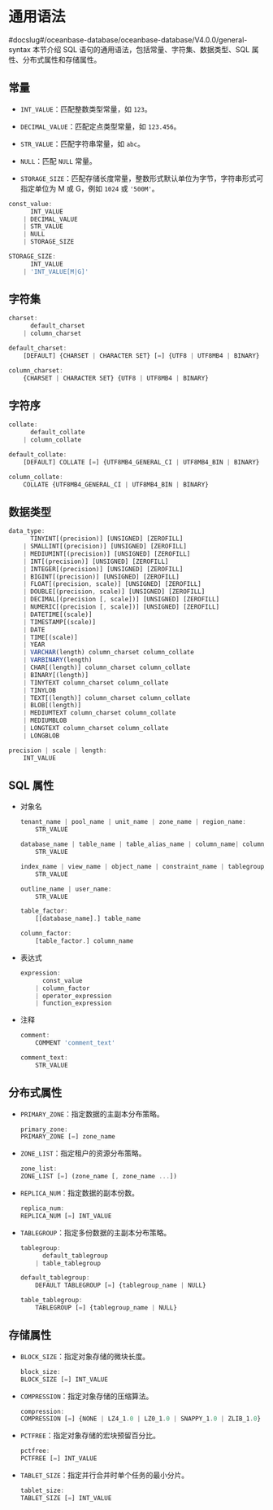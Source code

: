 通用语法 
=========================
#docslug#/oceanbase-database/oceanbase-database/V4.0.0/general-syntax
本节介绍 SQL 语句的通用语法，包括常量、字符集、数据类型、SQL 属性、分布式属性和存储属性。

常量 
-----------------------

* `INT_VALUE`：匹配整数类型常量，如 `123`。

  

* `DECIMAL_VALUE`：匹配定点类型常量，如 `123.456`。

  

* `STR_VALUE`：匹配字符串常量，如 `abc`。

  

* `NULL`：匹配 `NULL` 常量。

  

* `STORAGE_SIZE`：匹配存储长度常量，整数形式默认单位为字节，字符串形式可指定单位为 M 或 G，例如 `1024` 或 `'500M'`。

  




```javascript
const_value:
      INT_VALUE
    | DECIMAL_VALUE
    | STR_VALUE
    | NULL
    | STORAGE_SIZE

STORAGE_SIZE:
      INT_VALUE
    | 'INT_VALUE[M|G]'
```



字符集 
------------------------

```javascript
charset:
      default_charset
    | column_charset

default_charset:
    [DEFAULT] {CHARSET | CHARACTER SET} [=] {UTF8 | UTF8MB4 | BINARY}

column_charset:
    {CHARSET | CHARACTER SET} {UTF8 | UTF8MB4 | BINARY}
```



字符序 
------------------------

```javascript
collate:
      default_collate
    | column_collate

default_collate:
    [DEFAULT] COLLATE [=] {UTF8MB4_GENERAL_CI | UTF8MB4_BIN | BINARY}

column_collate:
    COLLATE {UTF8MB4_GENERAL_CI | UTF8MB4_BIN | BINARY}
```



数据类型 
-------------------------

```javascript
data_type:
      TINYINT[(precision)] [UNSIGNED] [ZEROFILL] 
    | SMALLINT[(precision)] [UNSIGNED] [ZEROFILL] 
    | MEDIUMINT[(precision)] [UNSIGNED] [ZEROFILL] 
    | INT[(precision)] [UNSIGNED] [ZEROFILL] 
    | INTEGER[(precision)] [UNSIGNED] [ZEROFILL] 
    | BIGINT[(precision)] [UNSIGNED] [ZEROFILL] 
    | FLOAT[(precision, scale)] [UNSIGNED] [ZEROFILL] 
    | DOUBLE[(precision, scale)] [UNSIGNED] [ZEROFILL] 
    | DECIMAL[(precision [, scale])] [UNSIGNED] [ZEROFILL] 
    | NUMERIC[(precision [, scale])] [UNSIGNED] [ZEROFILL] 
    | DATETIME[(scale)] 
    | TIMESTAMP[(scale)] 
    | DATE
    | TIME[(scale)] 
    | YEAR
    | VARCHAR(length) column_charset column_collate
    | VARBINARY(length)
    | CHAR[(length)] column_charset column_collate
    | BINARY[(length)]
    | TINYTEXT column_charset column_collate
    | TINYLOB
    | TEXT[(length)] column_charset column_collate
    | BLOB[(length)]
    | MEDIUMTEXT column_charset column_collate
    | MEDIUMBLOB
    | LONGTEXT column_charset column_collate
    | LONGBLOB

precision | scale | length:
    INT_VALUE
```



SQL 属性 
---------------------------

* 对象名

  ```javascript
  tenant_name | pool_name | unit_name | zone_name | region_name:
      STR_VALUE
  
  database_name | table_name | table_alias_name | column_name| column_alias_name  | partition_name | subpartition_name:
      STR_VALUE
  
  index_name | view_name | object_name | constraint_name | tablegroup_name:
      STR_VALUE
  
  outline_name | user_name:
      STR_VALUE
  
  table_factor:
      [[database_name].] table_name
  
  column_factor:
      [table_factor.] column_name
  ```

  

* 表达式

  ```javascript
  expression:
        const_value
      | column_factor
      | operator_expression
      | function_expression
  ```

  

* 注释

  ```javascript
  comment:
      COMMENT 'comment_text'
  
  comment_text:
      STR_VALUE
  ```

  




分布式属性 
--------------------------

* `PRIMARY_ZONE`：指定数据的主副本分布策略。

  ```javascript
  primary_zone:
  PRIMARY_ZONE [=] zone_name
  ```

  




<!-- -->

* `ZONE_LIST`：指定租户的资源分布策略。

  ```javascript
  zone_list:
  ZONE_LIST [=] (zone_name [, zone_name ...])
  ```

  




<!-- -->

* `REPLICA_NUM`：指定数据的副本份数。

  ```javascript
  replica_num:
  REPLICA_NUM [=] INT_VALUE
  ```

  




<!-- -->

* `TABLEGROUP`：指定多份数据的主副本分布策略。

  ```javascript
  tablegroup:
        default_tablegroup
      | table_tablegroup
  
  default_tablegroup:
      DEFAULT TABLEGROUP [=] {tablegroup_name | NULL}
  
  table_tablegroup:
      TABLEGROUP [=] {tablegroup_name | NULL}
  ```

  




存储属性 
-------------------------

* `BLOCK_SIZE`：指定对象存储的微块长度。

  ```javascript
  block_size:
  BLOCK_SIZE [=] INT_VALUE
  ```

  




<!-- -->

* `COMPRESSION`：指定对象存储的压缩算法。

  ```javascript
  compression:
  COMPRESSION [=] {NONE | LZ4_1.0 | LZ0_1.0 | SNAPPY_1.0 | ZLIB_1.0}
  ```

  




<!-- -->

* `PCTFREE`：指定对象存储的宏块预留百分比。

  ```javascript
  pctfree:
  PCTFREE [=] INT_VALUE
  ```

  




<!-- -->

* `TABLET_SIZE`：指定并行合并时单个任务的最小分片。

  ```javascript
  tablet_size:
  TABLET_SIZE [=] INT_VALUE
  ```

  



